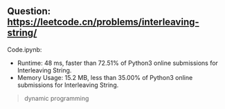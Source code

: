 ## Question: https://leetcode.cn/problems/interleaving-string/

Code.ipynb:
* Runtime: 48 ms, faster than 72.51% of Python3 online submissions for Interleaving String.
* Memory Usage: 15.2 MB, less than 35.00% of Python3 online submissions for Interleaving String.
> dynamic programming